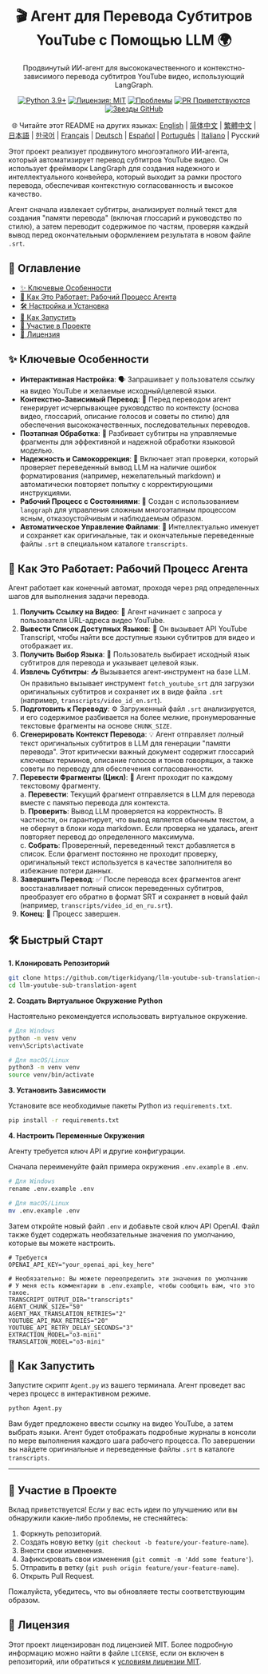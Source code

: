 <div align="center">
  <h1>🎬 Агент для Перевода Субтитров YouTube с Помощью LLM 🌍</h1>
  <p>
    Продвинутый ИИ-агент для высококачественного и контекстно-зависимого перевода субтитров YouTube видео, использующий LangGraph.
  </p>
  <p>
    <!-- Значки -->
    <a href="https://www.python.org/"><img src="https://img.shields.io/badge/Python-3.9%2B-blue.svg" alt="Python 3.9+"></a>
    <a href="https://opensource.org/licenses/MIT"><img src="https://img.shields.io/badge/License-MIT-yellow.svg" alt="Лицензия: MIT"></a>
    <a href="https://github.com/tigerkidyang/llm-youtube-sub-translation-agent/issues"><img src="https://img.shields.io/github/issues/tigerkidyang/llm-youtube-sub-translation-agent" alt="Проблемы"></a>
    <a href="https://github.com/tigerkidyang/llm-youtube-sub-translation-agent/pulls"><img src="https://img.shields.io/badge/PRs-welcome-brightgreen.svg" alt="PR Приветствуются"></a>
    <a href="https://github.com/tigerkidyang/llm-youtube-sub-translation-agent/stargazers"><img src="https://img.shields.io/github/stars/tigerkidyang/llm-youtube-sub-translation-agent?style=social" alt="Звезды GitHub"></a>
  </p>
  <p>
    🌐 Читайте этот README на других языках:
    <a href="README.md">English</a> | <a href="README_zh.md">简体中文</a> | <a href="README_zh_TW.md">繁體中文</a> | <a href="README_ja.md">日本語</a> | <a href="README_ko.md">한국어</a> | <a href="README_fr.md">Français</a> | <a href="README_de.md">Deutsch</a> | <a href="README_es.md">Español</a> | <a href="README_pt.md">Português</a> | <a href="README_it.md">Italiano</a> | Русский
  </p>
</div>

Этот проект реализует продвинутого многоэтапного ИИ-агента, который автоматизирует перевод субтитров YouTube видео. Он использует фреймворк LangGraph для создания надежного и интеллектуального конвейера, который выходит за рамки простого перевода, обеспечивая контекстную согласованность и высокое качество.

Агент сначала извлекает субтитры, анализирует полный текст для создания "памяти перевода" (включая глоссарий и руководство по стилю), а затем переводит содержимое по частям, проверяя каждый вывод перед окончательным оформлением результата в новом файле `.srt`.

## 📖 Оглавление

- [✨ Ключевые Особенности](#-ключевые-особенности)
- [🚀 Как Это Работает: Рабочий Процесс Агента](#-как-это-работает-рабочий-процесс-агента)
- [🛠️ Настройка и Установка](#️-настройка-и-установка)
- [🏃 Как Запустить](#-как-запустить)
- [🤝 Участие в Проекте](#-участие-в-проекте)
- [📄 Лицензия](#-лицензия)

## ✨ Ключевые Особенности

-   **Интерактивная Настройка**: 🗣️ Запрашивает у пользователя ссылку на видео YouTube и желаемые исходный/целевой языки.
-   **Контекстно-Зависимый Перевод**: 🧠 Перед переводом агент генерирует исчерпывающее руководство по контексту (основа видео, глоссарий, описание голосов и советы по стилю) для обеспечения высококачественных, последовательных переводов.
-   **Поэтапная Обработка**: 🧩 Разбивает субтитры на управляемые фрагменты для эффективной и надежной обработки языковой моделью.
-   **Надежность и Самокоррекция**: 💪 Включает этап проверки, который проверяет переведенный вывод LLM на наличие ошибок форматирования (например, нежелательный markdown) и автоматически повторяет попытку с корректирующими инструкциями.
-   **Рабочий Процесс с Состояниями**: 🔄 Создан с использованием `langgraph` для управления сложным многоэтапным процессом ясным, отказоустойчивым и наблюдаемым образом.
-   **Автоматическое Управление Файлами**: 📂 Интеллектуально именует и сохраняет как оригинальные, так и окончательные переведенные файлы `.srt` в специальном каталоге `transcripts`.

## 🚀 Как Это Работает: Рабочий Процесс Агента

Агент работает как конечный автомат, проходя через ряд определенных шагов для выполнения задачи перевода.

1.  **Получить Ссылку на Видео**: 🔗 Агент начинает с запроса у пользователя URL-адреса видео YouTube.
2.  **Вывести Список Доступных Языков**: 📜 Он вызывает API YouTube Transcript, чтобы найти все доступные языки субтитров для видео и отображает их.
3.  **Получить Выбор Языка**: 🎯 Пользователь выбирает исходный язык субтитров для перевода и указывает целевой язык.
4.  **Извлечь Субтитры**: 📥 Вызывается агент-инструмент на базе LLM. Он правильно вызывает инструмент `fetch_youtube_srt` для загрузки оригинальных субтитров и сохраняет их в виде файла `.srt` (например, `transcripts/video_id_en.srt`).
5.  **Подготовить к Переводу**: ⚙️ Загруженный файл `.srt` анализируется, и его содержимое разбивается на более мелкие, пронумерованные текстовые фрагменты на основе `CHUNK_SIZE`.
6.  **Сгенерировать Контекст Перевода**: 💡 Агент отправляет *полный* текст оригинальных субтитров в LLM для генерации "памяти перевода". Этот критически важный документ содержит глоссарий ключевых терминов, описание голосов и тонов говорящих, а также советы по переводу для обеспечения согласованности.
7.  **Перевести Фрагменты (Цикл)**: 🔁 Агент проходит по каждому текстовому фрагменту.  
    a.  **Перевести**: Текущий фрагмент отправляется в LLM для перевода вместе с памятью перевода для контекста.  
    b.  **Проверить**: Вывод LLM проверяется на корректность. В частности, он гарантирует, что вывод является обычным текстом, а не обернут в блоки кода markdown. Если проверка не удалась, агент повторяет перевод до определенного максимума.  
    c.  **Собрать**: Проверенный, переведенный текст добавляется в список. Если фрагмент постоянно не проходит проверку, оригинальный текст используется в качестве заполнителя во избежание потери данных.  
8.  **Завершить Перевод**: ✅ После перевода всех фрагментов агент восстанавливает полный список переведенных субтитров, преобразует его обратно в формат SRT и сохраняет в новый файл (например, `transcripts/video_id_en_ru.srt`).
9.  **Конец**: 🎉 Процесс завершен.

## 🛠️ Быстрый Старт

**1. Клонировать Репозиторий**

```bash
git clone https://github.com/tigerkidyang/llm-youtube-sub-translation-agent.git
cd llm-youtube-sub-translation-agent
```

**2. Создать Виртуальное Окружение Python**

Настоятельно рекомендуется использовать виртуальное окружение.

```bash
# Для Windows
python -m venv venv
venv\Scripts\activate

# Для macOS/Linux
python3 -m venv venv
source venv/bin/activate
```

**3. Установить Зависимости**

Установите все необходимые пакеты Python из `requirements.txt`.

```bash
pip install -r requirements.txt
```

**4. Настроить Переменные Окружения**

Агенту требуется ключ API и другие конфигурации.

Сначала переименуйте файл примера окружения `.env.example` в `.env`.

```bash
# Для Windows
rename .env.example .env

# Для macOS/Linux
mv .env.example .env
```

Затем откройте новый файл `.env` и добавьте свой ключ API OpenAI. Файл также будет содержать необязательные значения по умолчанию, которые вы можете настроить.

```env
# Требуется
OPENAI_API_KEY="your_openai_api_key_here"

# Необязательно: Вы можете переопределить эти значения по умолчанию
# У меня есть комментарии в .env.example, чтобы сообщить вам, что это такое.
TRANSCRIPT_OUTPUT_DIR="transcripts"
AGENT_CHUNK_SIZE="50"
AGENT_MAX_TRANSLATION_RETRIES="2"
YOUTUBE_API_MAX_RETRIES="20"
YOUTUBE_API_RETRY_DELAY_SECONDS="3"
EXTRACTION_MODEL="o3-mini"
TRANSLATION_MODEL="o3-mini"
```

## 🏃 Как Запустить

Запустите скрипт `Agent.py` из вашего терминала. Агент проведет вас через процесс в интерактивном режиме.

```bash
python Agent.py
```

Вам будет предложено ввести ссылку на видео YouTube, а затем выбрать языки. Агент будет отображать подробные журналы в консоли по мере выполнения каждого шага рабочего процесса. По завершении вы найдете оригинальные и переведенные файлы `.srt` в каталоге `transcripts`.

---

## 🤝 Участие в Проекте

Вклад приветствуется! Если у вас есть идеи по улучшению или вы обнаружили какие-либо проблемы, не стесняйтесь:

1.  Форкнуть репозиторий.
2.  Создать новую ветку (`git checkout -b feature/your-feature-name`).
3.  Внести свои изменения.
4.  Зафиксировать свои изменения (`git commit -m 'Add some feature'`).
5.  Отправить в ветку (`git push origin feature/your-feature-name`).
6.  Открыть Pull Request.

Пожалуйста, убедитесь, что вы обновляете тесты соответствующим образом.

## 📄 Лицензия

Этот проект лицензирован под лицензией MIT. Более подробную информацию можно найти в файле `LICENSE`, если он включен в репозиторий, или обратиться к [условиям лицензии MIT](https://opensource.org/licenses/MIT).
